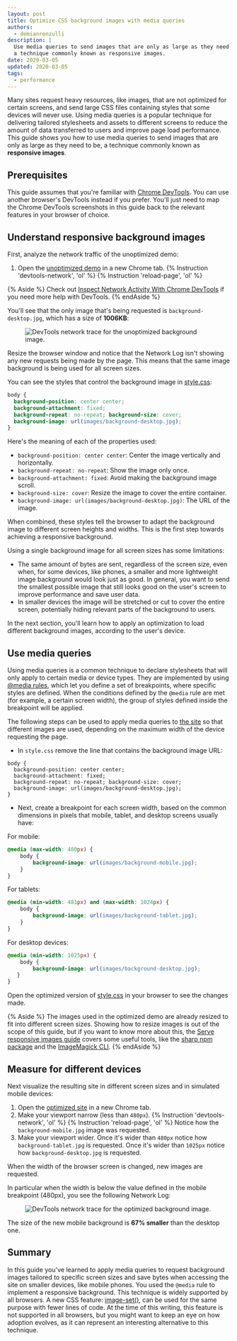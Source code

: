 ```yaml
---
layout: post
title: Optimize CSS background images with media queries
authors:
  - demianrenzulli
description: |
  Use media queries to send images that are only as large as they need to be,
  a technique commonly known as responsive images.
date: 2020-03-05
updated: 2020-03-05
tags:
  - performance
---
```


Many sites request heavy resources, like images, that are not optimized for certain screens, and send large CSS files containing styles that some devices will never use. Using media queries is a popular technique for delivering tailored stylesheets and assets to different screens to reduce the amount of data transferred to users and improve page load performance. This guide shows you how to use media queries to send images that are only as large as they need to be, a technique commonly known as **responsive images**.

## Prerequisites

This guide assumes that you're familiar with [Chrome DevTools](https://developers.google.com/web/tools/chrome-devtools). You can use another browser's DevTools instead if you prefer. You'll just need to map the Chrome DevTools screenshots in this guide back to the relevant features in your browser of choice.

## Understand responsive background images

First, analyze the network traffic of the unoptimized demo:

1. Open the [unoptimized demo](https://use-media-queries-unoptimized.glitch.me/) in a new Chrome tab.
{% Instruction 'devtools-network', 'ol' %}
{% Instruction 'reload-page', 'ol' %}

{% Aside %}
Check out [Inspect Network Activity With Chrome DevTools](https://developers.google.com/web/tools/chrome-devtools/network/) if you need more help with DevTools.
{% endAside %}

You'll see that the only image that's being requested is `background-desktop.jpg`, which has a size of **1006KB**:

<figure>
  <img src="./cdt-background-unoptimized.png"
       alt="DevTools network trace for the unoptimized background image." class="w-screenshot">
</figure>

Resize the browser window and notice that the Network Log isn't showing any new requests being made by the page. This means that the same image background is being used for all screen sizes.

You can see the styles that control the background image in [style.css](https://use-media-queries-unoptimized.glitch.me/style.css):

```css
body {
  background-position: center center;
  background-attachment: fixed;
  background-repeat: no-repeat; background-size: cover;
  background-image: url(images/background-desktop.jpg);
}
```

Here's the meaning of each of the properties used:

- `background-position: center center`: Center the image vertically and horizontally.
- `background-repeat: no-repeat`: Show the image only once.
- `background-attachment: fixed`: Avoid making the background image scroll.
- `background-size: cover`: Resize the image to cover the entire container.
- `background-image: url(images/background-desktop.jpg)`: The URL of the image.

When combined, these styles tell the browser to adapt the background image to different screen heights and widths. This is the first step towards achieving a responsive background.

Using a single background image for all screen sizes has some limitations:

- The same amount of bytes are sent, regardless of the screen size, even when, for some devices, like phones, a smaller and more lightweight image background would look just as good. In general, you want to send the smallest possible image that still looks good on the user's screen to improve performance and save user data.
- In smaller devices the image will be stretched or cut to cover the entire screen, potentially hiding relevant parts of the background to users.

In the next section, you'll learn how to apply an optimization to load different background images, according to the user's device.

## Use media queries

Using media queries is a common technique to declare stylesheets that will only apply to certain media or device types. They are implemented by using [@media rules](https://developer.mozilla.org/en-US/docs/Web/CSS/@media), which let you define a set of breakpoints, where specific styles are defined.
When the conditions defined by the `@media` rule are met (for example, a certain screen width), the group of styles defined inside the breakpoint will be applied.

The following steps can be used to apply media queries to [the site](https://use-media-queries-unoptimized.glitch.me/) so that different images are used, depending on the maximum width of the device requesting the page.

- In `style.css` remove the line that contains the background image URL:

```css//4
body {
  background-position: center center;
  background-attachment: fixed;
  background-repeat: no-repeat; background-size: cover;
  background-image: url(images/background-desktop.jpg);
}
```

- Next, create a breakpoint for each screen width, based on the common dimensions in pixels that mobile, tablet, and desktop screens usually have:

For mobile:

```css
@media (max-width: 480px) {
    body {
        background-image: url(images/background-mobile.jpg);
    }
}
```

For tablets:

```css
@media (min-width: 481px) and (max-width: 1024px) {
    body {
        background-image: url(images/background-tablet.jpg);
    }
}
```

For desktop devices:

```css
@media (min-width: 1025px) {
    body {
	    background-image: url(images/background-desktop.jpg);
   }
}
```

Open the optimized version of [style.css](https://use-media-queries-optimized.glitch.me/style.css) in your browser to see the changes made.

{% Aside %}
The images used in the optimized demo are already resized to fit into different screen sizes. Showing how to resize images is out of the scope of this guide, but if you want to know more about this, the [Serve responsive images guide](https://web.dev/serve-responsive-images/) covers some useful tools, like the [sharp npm package](https://www.npmjs.com/package/sharp) and the [ImageMagick CLI](https://www.imagemagick.org/script/index.php).
{% endAside %}

## Measure for different devices

Next visualize the resulting site in different screen sizes and in simulated mobile devices:

1. Open the [optimized site](https://use-media-queries-optimized.glitch.me/) in a new Chrome tab.
1. Make your viewport narrow (less than `480px`).
{% Instruction 'devtools-network', 'ol' %}
{% Instruction 'reload-page', 'ol' %}
Notice how the `background-mobile.jpg` image was requested.
1. Make your viewport wider. Once it's wider than `480px` notice how `background-tablet.jpg` is requested. Once it's wider than `1025px` notice how `background-desktop.jpg` is requested.

When the width of the browser screen is changed, new images are requested.

In particular when the width is below the value defined in the mobile breakpoint (480px), you see the following Network Log:

<figure>
  <img src="./cdt-background-optimized.png"
       alt="DevTools network trace for the optimized background image." class="w-screenshot">
</figure>

The size of the new mobile background is **67% smaller** than the desktop one.

## Summary

In this guide you've learned to apply media queries to request background images tailored to specific screen sizes and save bytes when accessing the site on smaller devices, like mobile phones.
You used the `@media` rule to implement a responsive background. This technique is widely supported by all browsers.
A new CSS feature: [image-set()](https://drafts.csswg.org/css-images-4/#image-set-notation), can be used for the same purpose with fewer lines of code. At the time of this writing, this feature is not supported in all browsers, but you might want to keep an eye on how adoption evolves, as it can represent an interesting alternative to this technique.
